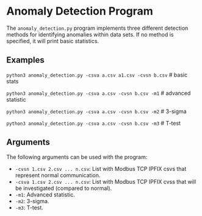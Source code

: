 # Anomaly Detection Program

The `anomaly_detection.py` program implements three different detection methods for identifying anomalies within data sets. If no method is specified, it will print basic statistics.

## Examples
`python3 anomaly_detection.py -csva a.csv a1.csv -cvsn b.csv` # basic stats

`python3 anomaly_detection.py -csva a.csv -cvsn b.csv -m1` # advanced statistic

`python3 anomaly_detection.py -csva a.csv -cvsn b.csv -m2`  # 3-sigma

`python3 anomaly_detection.py -csva a.csv -cvsn b.csv -m3` # T-test

## Arguments
The following arguments can be used with the program:

- `-cvsn 1.csv 2.csv ... n.csv`: List with Modbus TCP IPFIX csvs that represent normal communication.
- `-csva 1.csv 2.csv ... n.csv`: List with Modbus TCP IPFIX cvss that will be investigated (compared to normal).
- `-m1`: Advanced statistic.
- `-m2`: 3-sigma.
- `-m3`: T-test.